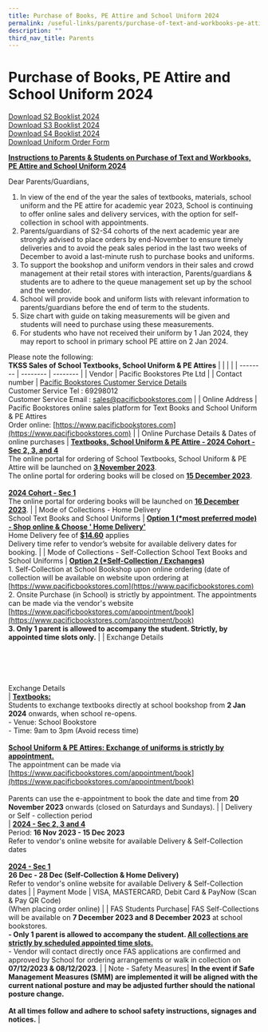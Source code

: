 ```yaml
---
title: Purchase of Books, PE Attire and School Uniform 2024
permalink: /useful-links/parents/purchase-of-text-and-workbooks-pe-attire-and-school-uniform-2024/
description: ""
third_nav_title: Parents
---
```

# Purchase of Books, PE Attire and School Uniform 2024

[Download S2 Booklist 2024](/files/Booklist/s2%20booklist%202024.pdf)<br>[Download S3 Booklist 2024](/files/Booklist/s3%20booklist%202024.pdf)<br>[Download S4 Booklist 2024](/files/Booklist/s4%20booklist%202024.pdf)<br>[Download Uniform Order Form](/files/Booklist/tkss%20uniform%20order%20form%202024.pdf)

**<u>Instructions to Parents &amp; Students on Purchase of Text and Workbooks, PE Attire and School Uniform 2024</u>**

Dear Parents/Guardians, 
1. In view of the end of the year the sales of textbooks, materials, school uniform and the PE attire for academic year 2023, School is continuing to offer online sales and delivery services, with the option for self-collection in school with appointments. 
2. Parents/guardians of S2-S4 cohorts of the next academic year are strongly advised to place orders by end-November to ensure timely deliveries and to avoid the peak sales period in the last two weeks of December to avoid a last-minute rush to purchase books and uniforms. 
3. To support the bookshop and uniform vendors in their sales and crowd management at their retail stores with interaction, Parents/guardians &amp; students are to adhere to the queue management set up by the school and the vendor. 
4. School will provide book and uniform lists with relevant information to parents/guardians before the end of term to the students. 
5. Size chart with guide on taking measurements will be given and students will need to purchase using these measurements. 
6. For students who have not received their uniform by 1 Jan 2024, they may report to school in primary school PE attire on 2 Jan 2024.

Please note the following:<br>**TKSS Sales of School Textbooks, School Uniform &amp; PE Attires**
|  |  |  |
| -------- | -------- | -------- |
| Vendor                          | Pacific Bookstores Pte Ltd            |
| Contact number                  | <u>Pacific Bookstores Customer Service Details</u><br>Customer Service Tel : 69298012<br>Customer Service Email : [sales@pacificbookstores.com](mailto:sales@pacificbookstores.com)                                                                                                                                                                            |
| Online Address                  | Pacific Bookstores online sales platform for Text Books and School Uniform &amp; PE Attires<br>Order online: [https://www.pacificbookstores.com](https://www.pacificbookstores.com)                                                                                                                          |
| Online Purchase Details &amp; Dates of online purchases                  | <u>**Textbooks, School Uniform &amp; PE Attire - 2024 Cohort - Sec 2, 3, and 4**</u><br>The online portal for ordering of School Textbooks, School Uniform &amp; PE Attire will be launched on <u>**3 November 2023**</u>.<br>The online portal for ordering books will be closed on <u>**15 December 2023**</u>.<br><br><u>**2024 Cohort - Sec 1**</u><br>The online portal for ordering books will be launched on <u>**16 December 2023**</u>.                                                                                                                        |
| Mode of Collections - Home Delivery<br>School Text Books and School Uniforms              | <u>**Option 1 (\*most preferred mode) - Shop online &amp; Choose ' Home Delivery'**</u><br>Home Delivery fee of <u>**$14.60**</u> applies<br>Delivery time refer to vendor’s website for available delivery dates for booking.            |
| Mode of Collections - Self-Collection School Text Books and School Uniforms              | <u>**Option 2 (\*Self-Collection / Exchanges)**</u><br>1.       Self-Collection at School Bookshop upon online ordering (date of collection will be available on website upon ordering at [https://www.pacificbookstores.com](https://www.pacificbookstores.com)<br>2.       Onsite Purchase (in School) is strictly by appointment. The appointments can be made via the vendor's website [https://www.pacificbookstores.com/appointment/book](https://www.pacificbookstores.com/appointment/book) <br>**3.       Only 1 parent is allowed to accompany the student. Strictly, by appointed time slots only.** |
| Exchange Details<br><br><br><br><br><br>Exchange Details<br>                    | <u>**Textbooks:**</u><br>Students to exchange textbooks directly at school bookshop from **2 Jan 2024** onwards, when school re-opens.<br>- Venue: School Bookstore<br>- Time: 9am to 3pm (Avoid recess time)<br><br><u>**School Uniform &amp; PE Attires: Exchange of uniforms is strictly by appointment.**</u><br>The appointment can be made via [https://www.pacificbookstores.com/appointment/book](https://www.pacificbookstores.com/appointment/book)<br><br>Parents can use the e-appointment to book the date and time from **20 November 2023** onwards (closed on Saturdays and Sundays).            |
| Delivery or Self - collection period<br>  | <u>**2024 - Sec 2, 3 and 4**</u><br>Period: **16 Nov 2023 - 15 Dec 2023**<br>Refer to vendor's online website for available Delivery &amp; Self-Collection dates<br><br><u>**2024 - Sec 1**</u><br>**26 Dec - 28 Dec (Self-Collection &amp; Home Delivery)**<br>Refer to vendor's online website for available Delivery &amp; Self-Collection dates                                                                                                                                                   |
| Payment Mode     | VISA, MASTERCARD, Debit Card &amp; PayNow (Scan &amp; Pay QR Code)<br>(When placing order online)                                                                                                                                    |
| FAS Students Purchase| FAS Self-Collections will be available on **7 December 2023 and 8 December 2023** at school bookstores.<br>**- Only 1 parent is allowed to accompany the student. <u>All collections are strictly by scheduled appointed time slots.</u>**<br>- Vendor will contact directly once FAS applications are confirmed and approved by School for ordering arrangements or walk in collection on **07/12/2023 &amp; 08/12/2023**. | 
| Note - Safety Measures| **In the event if Safe Management Measures (SMM) are implemented it will be aligned with the current national posture and may be adjusted further should the national posture change.<br><br> At all times follow and adhere to school safety instructions, signages and notices.** |